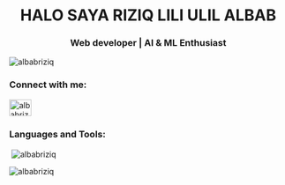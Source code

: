<h1 align="center">HALO SAYA RIZIQ LILI ULIL ALBAB</h1>
<h3 align="center">Web developer | AI & ML Enthusiast</h3>

<p align="left"> <img src="https://komarev.com/ghpvc/?username=albabriziq&label=Profile%20views&color=0e75b6&style=flat" alt="albabriziq" /> </p>

<h3 align="left">Connect with me:</h3>
<p align="left">
<a href="https://instagram.com/albabriziq_" target="blank"><img align="center" src="https://raw.githubusercontent.com/rahuldkjain/github-profile-readme-generator/master/src/images/icons/Social/instagram.svg" alt="albabriziq_" height="30" width="40" /></a>
</p>

<h3 align="left">Languages and Tools:</h3>

<p>&nbsp;<img align="center" src="https://github-readme-stats.vercel.app/api?username=albabriziq&show_icons=true&locale=en" alt="albabriziq" /></p>

<p><img align="center" src="https://github-readme-streak-stats.herokuapp.com/?user=albabriziq&" alt="albabriziq" /></p>
